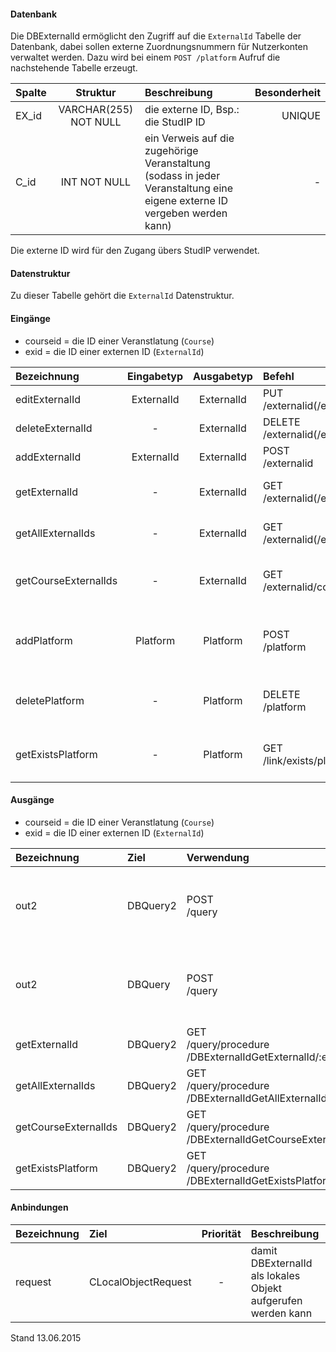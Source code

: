 <!--
 * @file de.md
 *
 * @author Till Uhlig <till.uhlig@student.uni-halle.de>
 * @date 2015
-->

#### Datenbank
Die DBExternalId ermöglicht den Zugriff auf die `ExternalId` Tabelle der Datenbank, dabei sollen
externe Zuordnungsnummern für Nutzerkonten verwaltet werden.
Dazu wird bei einem `POST /platform` Aufruf die nachstehende Tabelle erzeugt.

| Spalte        | Struktur  | Beschreibung | Besonderheit |
| :------       |:---------:| :------------| -----------: |
|EX_id|VARCHAR(255) NOT NULL| die externe ID, Bsp.: die StudIP ID |UNIQUE|
|C_id|INT NOT NULL| ein Verweis auf die zugehörige Veranstaltung (sodass in jeder Veranstaltung eine eigene externe ID vergeben werden kann) |-|

Die externe ID wird für den Zugang übers StudIP verwendet.

#### Datenstruktur
Zu dieser Tabelle gehört die `ExternalId` Datenstruktur.

#### Eingänge
- courseid = die ID einer Veranstlatung (`Course`)
- exid = die ID einer externen ID (`ExternalId`)

| Bezeichnung  | Eingabetyp  | Ausgabetyp | Befehl | Beschreibung |
| :----------- |:-----------:| :---------:| :----- | :----------- |
|editExternalId|ExternalId|ExternalId|PUT<br>/externalid(/externalid)/:exid| editiert eine existierende ID |
|deleteExternalId|-|ExternalId|DELETE<br>/externalid(/externalid)/:exid| entfernt die ID |
|addExternalId|ExternalId|ExternalId|POST<br>/externalid| fügt eine neue ein |
|getExternalId|-|ExternalId|GET<br>/externalid(/externalid)/:exid| gibt eine einzelne ID zurück |
|getAllExternalIds|-|ExternalId|GET<br>/externalid(/externalid)| gibt alle IDs zurück (für alle Veranstaltungen) |
|getCourseExternalIds|-|ExternalId|GET<br>/externalid/course/:courseid| die die IDs einer bestimmten Veranstaltung aus |
|addPlatform|Platform|Platform|POST<br>/platform|installiert dies zugehörige Tabelle und die Prozeduren für diese Plattform|
|deletePlatform|-|Platform|DELETE<br>/platform|entfernt die Tabelle und Prozeduren aus der Plattform|
|getExistsPlatform|-|Platform|GET<br>/link/exists/platform| prüft, ob die Tabelle und die Prozeduren existieren |

#### Ausgänge
- courseid = die ID einer Veranstlatung (`Course`)
- exid = die ID einer externen ID (`ExternalId`)

| Bezeichnung  | Ziel  | Verwendung | Beschreibung |
| :----------- |:----- | :--------- | :----------- |
|out2|DBQuery2|POST<br>/query| wird für EDIT, DELETE<br>und POST<br>SQL-Templates verwendet |
|out2|DBQuery|POST<br>/query| wird für EDIT, DELETE<br>und POST<br>SQL-Templates verwendet |
|getExternalId|DBQuery2|GET<br>/query/procedure<br>/DBExternalIdGetExternalId/:exid| Prozeduraufruf |
|getAllExternalIds|DBQuery2|GET<br>/query/procedure<br>/DBExternalIdGetAllExternalIds| Prozeduraufruf |
|getCourseExternalIds|DBQuery2|GET<br>/query/procedure<br>/DBExternalIdGetCourseExternalIds/:courseid| Prozeduraufruf |
|getExistsPlatform|DBQuery2|GET<br>/query/procedure<br>/DBExternalIdGetExistsPlatform| Prozeduraufruf |

#### Anbindungen
| Bezeichnung  | Ziel  | Priorität | Beschreibung |
| :----------- |:----- | :--------:| :------------|
|request|CLocalObjectRequest|-| damit DBExternalId als lokales Objekt aufgerufen werden kann |

Stand 13.06.2015